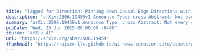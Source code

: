 ```yaml
---
title: "Tagged for Direction: Pinning Down Causal Edge Directions with Precision"
description: "arXiv:2506.19459v1 Announce Type: cross Abstract: Not every causal relation between variables is equal, and this can be leveraged for the task of causal discovery. Recent research shows that pairs of variables with particular type assignments induce a preference on the causal direction of other pairs of variables with the same type. Although useful, this assignment of a specific type to a variable can be tricky in practice. We propose a tag-based causal discovery approach where multiple tags are assigned to each variable in a causal graph. Existing causal discovery approaches are first applied to direct some edges, which are then used to determine edge relations between tags. Then, these edge relations are used to direct the undirected edges. Doing so improves upon purely type-based relations, where the assumption of type consistency lacks robustness and flexibility due to being restricted to single types for each variable. Our experimental evaluations show that this boosts causal discovery and that these high-level tag relations fit common knowledge."
summary: "arXiv:2506.19459v1 Announce Type: cross Abstract: Not every causal relation between variables is equal, and this can be leveraged for the task of causal discovery. Recent research shows that pairs of variables with particular type assignments induce a preference on the causal direction of other pairs of variables with the same type. Although useful, this assignment of a specific type to a variable can be tricky in practice. We propose a tag-based causal discovery approach where multiple tags are assigned to each variable in a causal graph. Existing causal discovery approaches are first applied to direct some edges, which are then used to determine edge relations between tags. Then, these edge relations are used to direct the undirected edges. Doing so improves upon purely type-based relations, where the assumption of type consistency lacks robustness and flexibility due to being restricted to single types for each variable. Our experimental evaluations show that this boosts causal discovery and that these high-level tag relations fit common knowledge."
pubDate: "Wed, 25 Jun 2025 00:00:00 -0400"
source: "arXiv AI"
url: "https://arxiv.org/abs/2506.19459"
thumbnail: "https://raisex-llc.github.io/ai-news-curation-site/assets/arxiv.png"
---
```


